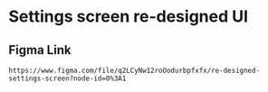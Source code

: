 # Settings screen re-designed UI

## Figma Link

	https://www.figma.com/file/q2LCyNw12roOodurbpfxfx/re-designed-settings-screen?node-id=0%3A1